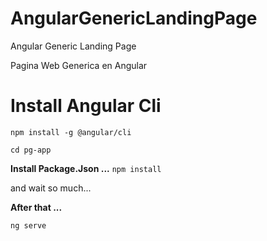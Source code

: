 # AngularGenericLandingPage
Angular Generic Landing Page


Pagina Web Generica en Angular


# Install Angular Cli
`npm install -g @angular/cli`

`cd pg-app`


**Install Package.Json ...**
`npm install`

and wait so much...



**After that ...**

`ng serve`

